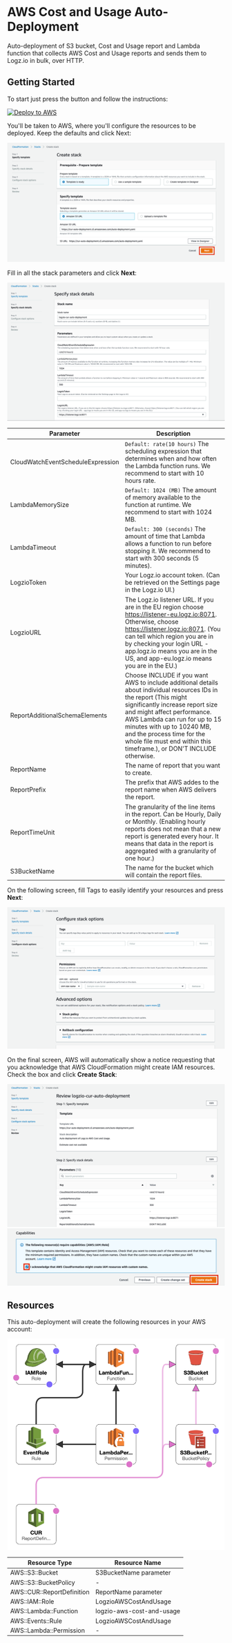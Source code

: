 # AWS Cost and Usage Auto-Deployment
 
Auto-deployment of S3 bucket, Cost and Usage report and Lambda function that collects AWS Cost and Usage reports and sends them to Logz.io in bulk, over HTTP.

## Getting Started

To start just press the button and follow the instructions:

[![Deploy to AWS](https://dytvr9ot2sszz.cloudfront.net/logz-docs/lights/LightS-button.png)](https://console.aws.amazon.com/cloudformation/home?region=us-east-1#/stacks/create/template?templateURL=https://cur-auto-deployment.s3.amazonaws.com/auto-deployment.yaml&stackName=logzio-cur-auto-deployment)

You'll be taken to AWS, where you'll configure the resources to be deployed. Keep the defaults and click Next:

![Screen_1](img/Screen_1.png)

Fill in all the stack parameters and click **Next**:

![Screen_2](img/Screen_2.png)

| Parameter | Description |
| --- | --- |
| CloudWatchEventScheduleExpression | `Default: rate(10 hours)` The scheduling expression that determines when and how often the Lambda function runs. We recommend to start with 10 hours rate. |
| LambdaMemorySize | `Default: 1024 (MB)` The amount of memory available to the function at runtime. We recommend to start with 1024 MB. |
| LambdaTimeout | `Default: 300 (seconds)` The amount of time that Lambda allows a function to run before stopping it. We recommend to start with 300 seconds (5 minutes). |
| LogzioToken | Your Logz.io account token. (Can be retrieved on the Settings page in the Logz.io UI.) |
| LogzioURL | The Logz.io listener URL. If you are in the EU region choose https://listener-eu.logz.io:8071. Otherwise, choose https://listener.logz.io:8071. (You can tell which region you are in by checking your login URL - app.logz.io means you are in the US, and app-eu.logz.io means you are in the EU.) |
| ReportAdditionalSchemaElements | Choose INCLUDE if you want AWS to include additional details about individual resources IDs in the report (This might significantly increase report size and might affect performance. AWS Lambda can run for up to 15 minutes with up to 10240 MB, and the process time for the whole file must end within this timeframe.), or DON'T INCLUDE otherwise. |
| ReportName | The name of report that you want to create. |
| ReportPrefix | The prefix that AWS addes to the report name when AWS delivers the report. |
| ReportTimeUnit | The granularity of the line items in the report. Can be Hourly, Daily or Monthly. (Enabling hourly reports does not mean that a new report is generated every hour. It means that data in the report is aggregated with a granularity of one hour.) |
| S3BucketName | The name for the bucket which will contain the report files. |

On the following screen, fill Tags to easily identify your resources and press **Next**:

![Screen_3](img/Screen_3.png)

On the final screen, AWS will automatically show a notice requesting that you acknowledge that AWS CloudFormation might create IAM resources. Check the box and click **Create Stack**:

![Screen_4](img/Screen_4.png)
![Screen_4_Checkbox](img/Screen_4_Checkbox.png)

## Resources

This auto-deployment will create the following resources in your AWS account:

![Resources](img/Resources.png)

| Resource Type | Resource Name |
| --- | --- |
| AWS::S3::Bucket | S3BucketName parameter |
| AWS::S3::BucketPolicy | - |
| AWS::CUR::ReportDefinition | ReportName parameter |
| AWS::IAM::Role | LogzioAWSCostAndUsage |
| AWS::Lambda::Function | logzio-aws-cost-and-usage |
| AWS::Events::Rule | LogzioAWSCostAndUsage |
| AWS::Lambda::Permission | - |